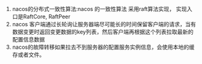 



1. nacos的分布式一致性算法:nacos 的一致性算法 采用raft算法实现， 实现入口是RaftCore, RaftPeer
2. nacos 客户端通过长轮询让服务器端尽可能长的时间保留客户端的请求，当有数据变更时返回变更数据的key列表，然后客户端再根据这个列表拉取最新的配置信息数据
3. nacos的故障转移如果拉去不到服务器的配置服务实例信息，会使用本地的缓存或者文件。